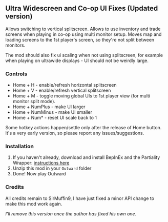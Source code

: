## Ultra Widescreen and Co-op UI Fixes (Updated version)

Allows switching to vertical splitscreen.
Allows to use inventory and trade screens when playing in co-op using multi monitor setup.
Moves map and loading screens to the 1st player's screen, so they're not split between monitors.

The mod should also fix ui scaling when not using splitscreen, for example when playing on ultrawide displays - UI should not be weirdly large.

### Controls

* Home + H - enable/refresh horizontal splitscreen
* Home + V - enable/refresh vertical splitscreen
* Home + M - toggle moving global UIs to 1st player view (for multi monitor split mode).
* Home + NumPlus - make UI larger
* Home + NumMinus - make UI smaller
* Home + Num* - reset UI scale back to 1

Some hotkey actions happen/settle only after the release of Home button.
It's a very early version, so please report any issues/suggestions.

### Installation

1. If you haven't already, download and install BepInEx and the Partiality Wrapper: [instructions here](https://outward.gamepedia.com/Installing_Mods#BepInEx_Loader)
1. Unzip this mod in your `Outward` folder
1. Done! Now play Outward

### Credits

All credits remain to SirMuffin9, I have just fixed a minor API change to make this mod work again.

_I'll remove this version once the author has fixed his own one._

